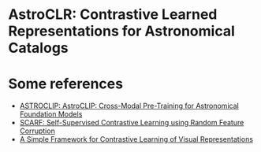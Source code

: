 # AstroCLR: Contrastive Learned Representations for Astronomical Catalogs

# Some references

- [ASTROCLIP: AstroCLIP: Cross-Modal Pre-Training for Astronomical Foundation Models](https://arxiv.org/abs/2310.03024)
- [SCARF: Self-Supervised Contrastive Learning using Random Feature Corruption](https://arxiv.org/abs/2106.15147)
- [A Simple Framework for Contrastive Learning of Visual Representations](https://arxiv.org/abs/2002.05709)